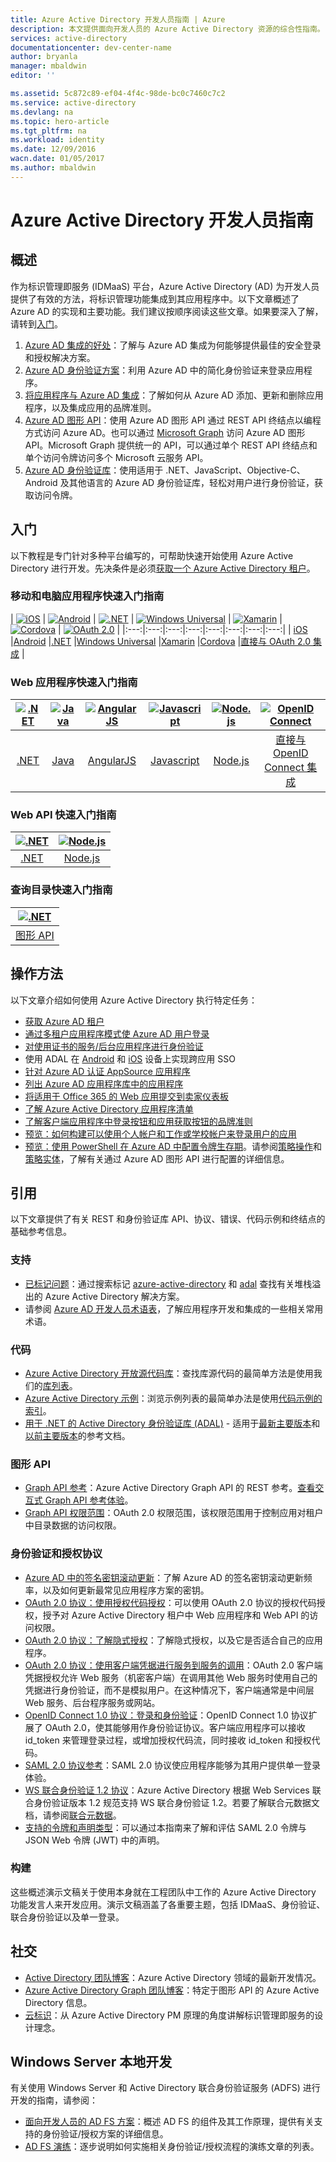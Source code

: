 ```yaml
---
title: Azure Active Directory 开发人员指南 | Azure
description: 本文提供面向开发人员的 Azure Active Directory 资源的综合性指南。
services: active-directory
documentationcenter: dev-center-name
author: bryanla
manager: mbaldwin
editor: ''

ms.assetid: 5c872c89-ef04-4f4c-98de-bc0c7460c7c2
ms.service: active-directory
ms.devlang: na
ms.topic: hero-article
ms.tgt_pltfrm: na
ms.workload: identity
ms.date: 12/09/2016
wacn.date: 01/05/2017
ms.author: mbaldwin
---
```


# Azure Active Directory 开发人员指南
## 概述
作为标识管理即服务 (IDMaaS) 平台，Azure Active Directory (AD) 为开发人员提供了有效的方法，将标识管理功能集成到其应用程序中。以下文章概述了 Azure AD 的实现和主要功能。我们建议按顺序阅读这些文章。如果要深入了解，请转到[入门](#getting-started)。

1. [Azure AD 集成的好处](./active-directory-how-to-integrate.md)：了解与 Azure AD 集成为何能够提供最佳的安全登录和授权解决方案。
2. [Azure AD 身份验证方案](./active-directory-authentication-scenarios.md)：利用 Azure AD 中的简化身份验证来登录应用程序。
3. [将应用程序与 Azure AD 集成](./active-directory-integrating-applications.md)：了解如何从 Azure AD 添加、更新和删除应用程序，以及集成应用的品牌准则。
4. [Azure AD 图形 API](./active-directory-graph-api.md)：使用 Azure AD 图形 API 通过 REST API 终结点以编程方式访问 Azure AD。也可以通过 [Microsoft Graph](https://graph.microsoft.io/) 访问 Azure AD 图形 API。Microsoft Graph 提供统一的 API，可以通过单个 REST API 终结点和单个访问令牌访问多个 Microsoft 云服务 API。
5. [Azure AD 身份验证库](./active-directory-authentication-libraries.md)：使用适用于 .NET、JavaScript、Objective-C、Android 及其他语言的 Azure AD 身份验证库，轻松对用户进行身份验证，获取访问令牌。

## 入门 <a name="getting-started"></a>
以下教程是专门针对多种平台编写的，可帮助快速开始使用 Azure Active Directory 进行开发。先决条件是必须[获取一个 Azure Active Directory 租户](./active-directory-howto-tenant.md)。

### 移动和电脑应用程序快速入门指南
| [![iOS](./media/active-directory-developers-guide/ios.png)](./active-directory-devquickstarts-ios.md) | [![Android](./media/active-directory-developers-guide/android.png)](./active-directory-devquickstarts-android.md) | [![.NET](./media/active-directory-developers-guide/net.png)](./active-directory-devquickstarts-dotnet.md) | [![Windows Universal](./media/active-directory-developers-guide/windows.png)](./active-directory-devquickstarts-windowsstore.md) | [![Xamarin](./media/active-directory-developers-guide/xamarin.png)](./active-directory-devquickstarts-xamarin.md) | [![Cordova](./media/active-directory-developers-guide/cordova.png)](./active-directory-devquickstarts-cordova.md) | [![OAuth 2.0](./media/active-directory-developers-guide/oauth-2.png)](./active-directory-protocols-oauth-code.md) |
|:---:|:---:|:---:|:---:|:---:|:---:|:---:|:---:|
| [iOS](./active-directory-devquickstarts-ios.md) |[Android](./active-directory-devquickstarts-android.md) |[.NET](./active-directory-devquickstarts-dotnet.md) |[Windows Universal](./active-directory-devquickstarts-windowsstore.md) |[Xamarin](./active-directory-devquickstarts-xamarin.md) |[Cordova](./active-directory-devquickstarts-cordova.md) |[直接与 OAuth 2.0 集成](./active-directory-protocols-oauth-code.md) |

### Web 应用程序快速入门指南  <a name="web-application-quick-start-guides"></a>
| [![.NET](./media/active-directory-developers-guide/net.png)](./active-directory-devquickstarts-webapp-dotnet.md) | [![Java](./media/active-directory-developers-guide/java.png)](./active-directory-devquickstarts-webapp-java.md) | [![AngularJS](./media/active-directory-developers-guide/angularjs.png)](./active-directory-devquickstarts-angular.md) | [![Javascript](./media/active-directory-developers-guide/javascript.png)](https://github.com/Azure-Samples/active-directory-javascript-singlepageapp-dotnet-webapi) | [![Node.js](./media/active-directory-developers-guide/nodejs.png)](./active-directory-devquickstarts-openidconnect-nodejs.md) | [![OpenID Connect](./media/active-directory-developers-guide/openid-connect.png)](./active-directory-protocols-openid-connect-code.md) |
|:---:|:---:|:---:|:---:|:---:|:---:|
| [.NET](./active-directory-devquickstarts-webapp-dotnet.md) |[Java](./active-directory-devquickstarts-webapp-java.md) |[AngularJS](./active-directory-devquickstarts-angular.md) |[Javascript](https://github.com/Azure-Samples/active-directory-javascript-singlepageapp-dotnet-webapi) |[Node.js](./active-directory-devquickstarts-openidconnect-nodejs.md) |[直接与 OpenID Connect 集成](./active-directory-protocols-openid-connect-code.md) |

### Web API 快速入门指南
| [![.NET](./media/active-directory-developers-guide/net.png)](./active-directory-devquickstarts-webapi-dotnet.md) | [![Node.js](./media/active-directory-developers-guide/nodejs.png)](./active-directory-devquickstarts-webapi-nodejs.md) |
|:---:|:---:|
| [.NET](./active-directory-devquickstarts-webapi-dotnet.md) |[Node.js](./active-directory-devquickstarts-webapi-nodejs.md) |

### 查询目录快速入门指南
| [![.NET](./media/active-directory-developers-guide/graph.png)](./active-directory-graph-api-quickstart.md) |
|:---:|
| [图形 API](./active-directory-graph-api-quickstart.md) |

## 操作方法
以下文章介绍如何使用 Azure Active Directory 执行特定任务：

- [获取 Azure AD 租户](./active-directory-howto-tenant.md)
- [通过多租户应用程序模式使 Azure AD 用户登录](./active-directory-devhowto-multi-tenant-overview.md)
- [对使用证书的服务/后台应用程序进行身份验证](https://github.com/Azure-Samples/active-directory-dotnet-daemon-certificate-credential/)
- 使用 ADAL 在 [Android](./active-directory-sso-android.md) 和 [iOS](./active-directory-sso-ios.md) 设备上实现跨应用 SSO
- [针对 Azure AD 认证 AppSource 应用程序](./active-directory-devhowto-appsource-certified.md)
- [列出 Azure AD 应用程序库中的应用程序](./active-directory-app-gallery-listing.md)
- [将适用于 Office 365 的 Web 应用提交到卖家仪表板](https://msdn.microsoft.com/office/office365/howto/submit-web-apps-seller-dashboard)
- [了解 Azure Active Directory 应用程序清单](./active-directory-application-manifest.md)
- [了解客户端应用程序中登录按钮和应用获取按钮的品牌准则](./active-directory-branding-guidelines.md)
- [预览：如何构建可以使用个人帐户和工作或学校帐户来登录用户的应用](./active-directory-appmodel-v2-overview.md)
- [预览：使用 PowerShell 在 Azure AD 中配置令牌生存期](./active-directory-configurable-token-lifetimes.md)。请参阅[策略操作](https://msdn.microsoft.com/zh-cn/library/azure/ad/graph/api/policy-operations)和[策略实体](https://msdn.microsoft.com/zh-cn/library/azure/ad/graph/api/entity-and-complex-type-reference#policy-entity)，了解有关通过 Azure AD 图形 API 进行配置的详细信息。

## 引用
以下文章提供了有关 REST 和身份验证库 API、协议、错误、代码示例和终结点的基础参考信息。

### 支持
- [已标记问题](http://stackoverflow.com/questions/tagged/azure-active-directory)：通过搜索标记 [azure-active-directory](http://stackoverflow.com/questions/tagged/azure-active-directory) 和 [adal](http://stackoverflow.com/questions/tagged/adal) 查找有关堆栈溢出的 Azure Active Directory 解决方案。
- 请参阅 [Azure AD 开发人员术语表](./active-directory-dev-glossary.md)，了解应用程序开发和集成的一些相关常用术语。

### 代码
- [Azure Active Directory 开放源代码库](http://github.com/AzureAD)：查找库源代码的最简单方法是使用我们的[库列表](./active-directory-authentication-libraries.md)。
- [Azure Active Directory 示例](https://github.com/azure-samples?query=active-directory)：浏览示例列表的最简单办法是使用[代码示例的索引](./active-directory-code-samples.md)。
- [用于 .NET 的 Active Directory 身份验证库 (ADAL)](https://github.com/AzureAD/azure-activedirectory-library-for-dotnet) - 适用于[最新主要版本](https://docs.microsoft.com/active-directory/adal/microsoft.identitymodel.clients.activedirectory)和[以前主要版本](https://docs.microsoft.com/active-directory/adal/v2/microsoft.identitymodel.clients.activedirectory)的参考文档。

### 图形 API
- [Graph API 参考](https://msdn.microsoft.com/zh-cn/library/azure/hh974476.aspx)：Azure Active Directory Graph API 的 REST 参考。[查看交互式 Graph API 参考体验](https://msdn.microsoft.com/Library/Azure/Ad/Graph/api/api-catalog)。
- [Graph API 权限范围](https://msdn.microsoft.com/Library/Azure/Ad/Graph/howto/azure-ad-graph-api-permission-scopes)：OAuth 2.0 权限范围，该权限范围用于控制应用对租户中目录数据的访问权限。

### 身份验证和授权协议
- [Azure AD 中的签名密钥滚动更新](./active-directory-signing-key-rollover.md)：了解 Azure AD 的签名密钥滚动更新频率，以及如何更新最常见应用程序方案的密钥。
- [OAuth 2.0 协议：使用授权代码授权](./active-directory-protocols-oauth-code.md)：可以使用 OAuth 2.0 协议的授权代码授权，授予对 Azure Active Directory 租户中 Web 应用程序和 Web API 的访问权限。
- [OAuth 2.0 协议：了解隐式授权](./active-directory-dev-understanding-oauth2-implicit-grant.md)：了解隐式授权，以及它是否适合自己的应用程序。
- [OAuth 2.0 协议：使用客户端凭据进行服务到服务的调用](./active-directory-protocols-oauth-service-to-service.md)：OAuth 2.0 客户端凭据授权允许 Web 服务（机密客户端）在调用其他 Web 服务时使用自己的凭据进行身份验证，而不是模拟用户。在这种情况下，客户端通常是中间层 Web 服务、后台程序服务或网站。
- [OpenID Connect 1.0 协议：登录和身份验证](./active-directory-protocols-openid-connect-code.md)：OpenID Connect 1.0 协议扩展了 OAuth 2.0，使其能够用作身份验证协议。客户端应用程序可以接收 id\_token 来管理登录过程，或增加授权代码流，同时接收 id\_token 和授权代码。
- [SAML 2.0 协议参考](./active-directory-saml-protocol-reference.md)：SAML 2.0 协议使应用程序能够为其用户提供单一登录体验。
- [WS 联合身份验证 1.2 协议](http://docs.oasis-open.org/wsfed/federation/v1.2/os/ws-federation-1.2-spec-os.html)：Azure Active Directory 根据 Web Services 联合身份验证版本 1.2 规范支持 WS 联合身份验证 1.2。若要了解联合元数据文档，请参阅[联合元数据](./active-directory-federation-metadata.md)。
- [支持的令牌和声明类型](./active-directory-token-and-claims.md)：可以通过本指南来了解和评估 SAML 2.0 令牌与 JSON Web 令牌 (JWT) 中的声明。

### 构建
这些概述演示文稿关于使用本身就在工程团队中工作的 Azure Active Directory 功能发言人来开发应用。演示文稿涵盖了各重要主题，包括 IDMaaS、身份验证、联合身份验证以及单一登录。

## 社交
- [Active Directory 团队博客](http://blogs.technet.com/b/ad/)：Azure Active Directory 领域的最新开发情况。
- [Azure Active Directory Graph 团队博客](http://blogs.msdn.com/b/aadgraphteam)：特定于图形 API 的 Azure Active Directory 信息。
- [云标识](http://www.cloudidentity.com/blog/)：从 Azure Active Directory PM 原理的角度讲解标识管理即服务的设计理念。

## Windows Server 本地开发
有关使用 Windows Server 和 Active Directory 联合身份验证服务 (ADFS) 进行开发的指南，请参阅：

- [面向开发人员的 AD FS 方案](https://technet.microsoft.com/windows-server-docs/identity/ad-fs/overview/ad-fs-scenarios-for-developers)：概述 AD FS 的组件及其工作原理，提供有关支持的身份验证/授权方案的详细信息。
- [AD FS 演练](https://technet.microsoft.com/windows-server-docs/identity/ad-fs/ad-fs-development)：逐步说明如何实施相关身份验证/授权流程的演练文章的列表。

<!---HONumber=Mooncake_1226_2016-->